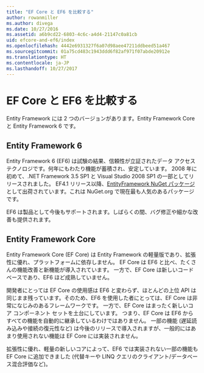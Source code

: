 ```yaml
---
title: "EF Core と EF6 を比較する"
author: rowanmiller
ms.author: divega
ms.date: 10/27/2016
ms.assetid: a6b9cd22-6803-4c6c-a4d4-21147c0a81cb
uid: efcore-and-ef6/index
ms.openlocfilehash: 4442e6931327f6a07d98aee47211ddbeed51a467
ms.sourcegitcommit: 01a75cd483c1943ddd6f82af971f07abde20912e
ms.translationtype: HT
ms.contentlocale: ja-JP
ms.lasthandoff: 10/27/2017
---
```

# <a name="compare-ef-core--ef6"></a>EF Core と EF6 を比較する

Entity Framework には 2 つのバージョンがあります。Entity Framework Core と Entity Framework 6 です。

## <a name="entity-framework-6"></a>Entity Framework 6

Entity Framework 6 (EF6) は試験の結果、信頼性が立証されたデータ アクセス テクノロジです。何年にもわたり機能が蓄積され、安定しています。 2008 年に初めて、.NET Framework 3.5 SP1 と Visual Studio 2008 SP1 の一部としてリリースされました。 EF4.1 リリース以降、[EntityFramework NuGet パッケージ](https://www.nuget.org/packages/EntityFramework/)として出荷されています。これは NuGet.org で現在最も人気のあるパッケージです。

EF6 は製品として今後もサポートされます。しばらくの間、バグ修正や細かな改善も提供されます。

## <a name="entity-framework-core"></a>Entity Framework Core

Entity Framework Core (EF Core) は Entity Framework の軽量版であり、拡張性に優れ、プラットフォームに依存しません。 EF Core は EF6 と比べ、たくさんの機能改善と新機能が導入されています。 一方で、EF Core は新しいコード ベースであり、EF6 ほど成熟していません。

開発者にとっては EF Core の使用感は EF6 と変わらず、ほとんどの上位 API は同じまま残っています。そのため、EF6 を使用した者にとっては、EF Core は非常になじみのあるフレームワークです。 一方で、EF Core はまったく新しいコア コンポーネント セットを土台にしています。 つまり、EF Core は EF6 からすべての機能を自動的に継承しているわけではありません。 一部の機能 (遅延読み込みや接続の復元性など) は今後のリリースで導入されますが、一般的にはあまり使用されない機能は EF Core には実装されません。

拡張性に優れ、軽量の新しいコアによって、EF6 では実装されない一部の機能も EF Core に追加できました (代替キーや LINQ クエリのクライアント/データベース混合評価など)。
